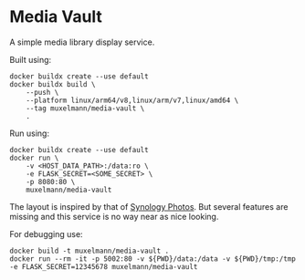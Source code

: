 # Media Vault

A simple media library display service.

Built using:

```
docker buildx create --use default
docker buildx build \
    --push \
    --platform linux/arm64/v8,linux/arm/v7,linux/amd64 \
    --tag muxelmann/media-vault \
    .
```

Run using:

```
docker buildx create --use default
docker run \
    -v <HOST_DATA_PATH>:/data:ro \
    -e FLASK_SECRET=<SOME_SECRET> \
    -p 8080:80 \
    muxelmann/media-vault
```

The layout is inspired by that of [Synology Photos](https://www.synology.com/en-en/dsm/feature/photos). But several features are missing and this service is no way near as nice looking.

For debugging use:

```
docker build -t muxelmann/media-vault .
docker run --rm -it -p 5002:80 -v ${PWD}/data:/data -v ${PWD}/tmp:/tmp -e FLASK_SECRET=12345678 muxelmann/media-vault
```